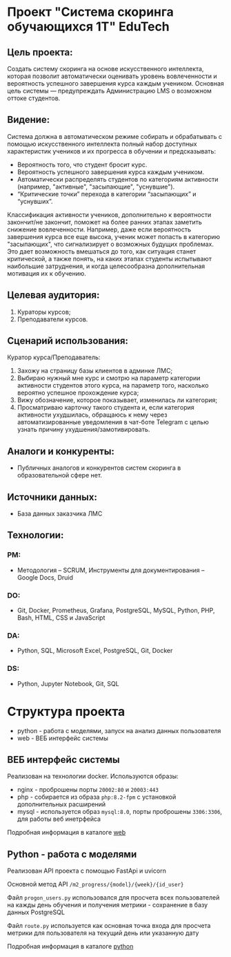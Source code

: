 # Проект "Система скоринга обучающихся 1T" EduTech

## Цель проекта:

Создать систему скоринга на основе искусственного интеллекта, которая позволит автоматически оценивать уровень вовлеченности и вероятность успешного завершения курса каждым учеником. Основная цель системы — предупреждать Администрацию LMS о возможном оттоке студентов.

## Видение:

Система должна в автоматическом режиме собирать и обрабатывать с помощью искусственного интеллекта полный набор доступных характеристик учеников и их прогресса в обучении и предсказывать:

- Вероятность того, что студент бросит курс.
- Вероятность успешного завершения курса каждым учеником.
- Автоматически распределять студентов по категориям активности (например, "активные", "засыпающие", "уснувшие").
- “Критические точки” перехода в категории “засыпающих” и “уснувших”.

Классификация активности учеников, дополнительно к вероятности закончит/не закончит, поможет на более ранних этапах заметить снижение вовлеченности. Например, даже если вероятность завершения курса все еще высока, ученик может попасть в категорию "засыпающих", что сигнализирует о возможных будущих проблемах. Это дает возможность вмешаться до того, как ситуация станет критической, а также понять, на каких этапах студенты испытывают наибольшие затруднения, и когда целесообразна дополнительная мотивация их к обучению.

## Целевая аудитория:

1. Кураторы курсов;
2. Преподаватели курсов.

## Сценарий использования:

Куратор курса/Преподаватель:

1. Захожу на страницу базы клиентов в админке ЛМС;
2. Выбираю нужный мне курс и смотрю на параметр категории активности студентов этого курса, на параметр того, насколько вероятно успешное прохождение курса;
3. Вижу обозначение, которое показывает, изменилась ли категория;
4. Просматриваю карточку такого студента и, если категория активности ухудшилась, обращаюсь к нему через автоматизированные уведомления в чат-боте Telegram с целью узнать причину ухудшения/замотивировать.

## Аналоги и конкуренты:

* Публичных аналогов и конкурентов систем скоринга в образовательной сфере нет.

## Источники данных:

* База данных заказчика ЛМС

## Технологии:

### PM:

* Методология – SCRUM, Инструменты для документирования – Google Docs, Druid

### DO:

* Git, Docker, Prometheus, Grafana, PostgreSQL, MySQL, Python, PHP, Bash, HTML, CSS и JavaScript

### DA:

* Python, SQL, Microsoft Excel, PostgreSQL, Git, Docker

### DS:

* Python, Jupyter Notebook, Git, SQL


# Структура проекта

* python - работа с моделями, запуск на анализ данных пользователя
* web - ВЕБ интерфейс системы

## ВЕБ интерфейс системы

Реализован на технологии docker. Используются образы:

* nginx - проброшены порты `20002:80` и `20003:443`
* php - собирается из образа `php:8.2-fpm` с установкой дополнительных расширений
* mysql - используется образ `mysql:8.0`, порты проброшены `3306:3306`, для работы веб инетрфейса

Подробная информация в каталоге [web](./web/)

## Python - работа с моделями

Реализован API проекта с помощью FastApi и uvicorn

Основной метод API `/m2_progress/{model}/{week}/{id_user}`

Файл `progon_users.py` использовался для просчета всех пользователей на кажды день обучения и получения метрики - сохранение в базу данных PostgreSQL

Файл `route.py` используется как основная точка входа для просчета метрики для пользователя на текущий день или указанную дату

Подробная информация в каталоге [python](./python/)
